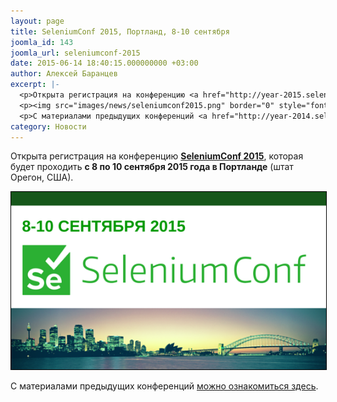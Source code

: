 ```yaml
---
layout: page
title: SeleniumConf 2015, Портланд, 8-10 сентября
joomla_id: 143
joomla_url: seleniumconf-2015
date: 2015-06-14 18:40:15.000000000 +03:00
author: Алексей Баранцев
excerpt: |-
  <p>Открыта регистрация на конференцию <a href="http://year-2015.seleniumconf.org/"><strong>SeleniumConf 2015</strong></a>, которая будет проходить <strong>с 8 по 10 сентября 2015 года в Портланде</strong> (штат Орегон, США).</p>
  <p><img src="images/news/seleniumconf2015.png" border="0" style="font-size: 12.1599998474121px; line-height: 1.3em; border: 1px solid black;" /></p>
  <p>С материалами предыдущих конференций <a href="http://year-2014.seleniumconf.org/">можно ознакомиться здесь</a>.</p>
category: Новости
---
```

<p>Открыта регистрация на конференцию <a href="http://year-2015.seleniumconf.org/"><strong>SeleniumConf 2015</strong></a>, которая будет проходить <strong>с 8 по 10 сентября 2015 года в Портланде</strong> (штат Орегон, США).</p>
<p><img src="images/news/seleniumconf2015.png" border="0" style="font-size: 12.1599998474121px; line-height: 1.3em; border: 1px solid black;" /></p>
<p>С материалами предыдущих конференций <a href="http://year-2014.seleniumconf.org/">можно ознакомиться здесь</a>.</p>
